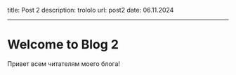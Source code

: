 title: Post 2
description: trololo
url: post2
date: 06.11.2024

-----

# Welcome to Blog 2

Привет всем читателям моего блога!